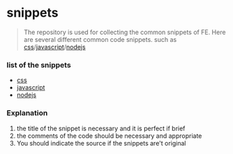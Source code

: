# snippets
>The repository is used for collecting the common snippets of FE. Here are several different common code snippets. such as [css](https://github.com/seeyou404/snippets/blob/master/css.md)/[javascript](https://github.com/seeyou404/snippets/blob/master/javascript.md)/[nodejs](https://github.com/seeyou404/snippets/blob/master/nodejs.md)

### list of the snippets
* [css](https://github.com/seeyou404/snippets/blob/master/css.md)
* [javascript](https://github.com/seeyou404/snippets/blob/master/javascript.md)
* [nodejs](https://github.com/seeyou404/snippets/blob/master/nodejs.md)

### Explanation
1. the title of the snippet is necessary and it is perfect if brief
2. the comments of the code should be necessary and appropriate
3. You should indicate the source if the snippets are't original
